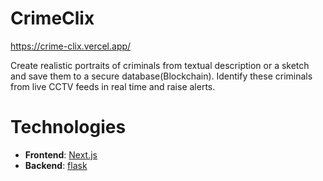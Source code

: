 # CrimeClix

https://crime-clix.vercel.app/

Create realistic portraits of criminals from textual description or a sketch and save them to a secure database(Blockchain).
Identify these criminals from live CCTV feeds in real time and raise alerts.

# Technologies
- **Frontend**: [Next.js](https://nextjs.org)
- **Backend**: [flask](https://flask.palletsprojects.com/)

